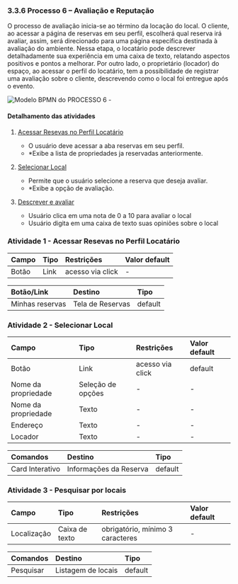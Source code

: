 ### 3.3.6 Processo 6 – Avaliação e Reputação

O processo de avaliação inicia-se ao término da locação do local. O cliente, ao acessar a página de reservas em seu perfil, escolherá qual reserva irá avaliar, assim, será direcionado para uma página específica destinada à avaliação do ambiente. Nessa etapa, o locatário pode descrever detalhadamente sua experiência em uma caixa de texto, relatando aspectos positivos e pontos a melhorar.
Por outro lado, o proprietário (locador) do espaço, ao acessar o perfil do locatário, tem a possibilidade de registrar uma avaliação sobre o cliente, descrevendo como o local foi entregue após o evento.

![Modelo BPMN do PROCESSO 6 - ](docs/images/06-diagrama-avaliação-reputação.jpg")


#### Detalhamento das atividades

1. [Acessar Resevas no Perfil Locatário](#atividade-1---)
   - O usuário deve acessar a aba reservas em seu perfil.
   - *Exibe a lista de propriedades ja reservadas anteriormente.

2. [Selecionar Local](#atividade-2---)
   - Permite que o usuário selecione a reserva que deseja avaliar.
   - *Exibe a opção de avaliação.
3. [Descrever e avaliar  ](#atividade-1---)
   - Usuário clica em uma nota de 0 a 10 para avaliar o local
   - Usuário digita em uma caixa de texto suas opiniões sobre o local


### Atividade 1 - Acessar Resevas no Perfil Locatário

| **Campo** | **Tipo** | **Restrições** | **Valor default** |
| :--- | :--- | :--- | :--- |
| Botão | Link | acesso via click | - |

| **Botão/Link** | **Destino** | **Tipo** |
| :--- | :--- | :--- |
| Minhas reservas | Tela de Reservas | default |



### Atividade 2 - Selecionar Local

| **Campo** | **Tipo** | **Restrições** | **Valor default** |
| :--- | :--- | :--- | :--- |
|Botão | Link | acesso via click | default |
| Nome da propriedade | Seleção de opções | - | - |
| Nome da propriedade | Texto | - | - |
| Endereço | Texto | - | - |
| Locador | Texto | - | - |



| **Comandos** | **Destino** | **Tipo** |
| :--- | :--- | :--- |
| Card Interativo |  Informações da Reserva | default |



### Atividade 3 - Pesquisar por locais

| **Campo** | **Tipo** | **Restrições** | **Valor default** |
| :--- | :--- | :--- | :--- |
| Localização | Caixa de texto | obrigatório, mínimo 3 caracteres | - |


| **Comandos** | **Destino** | **Tipo** |
| :--- | :--- | :--- |
| Pesquisar | Listagem de locais | default |
